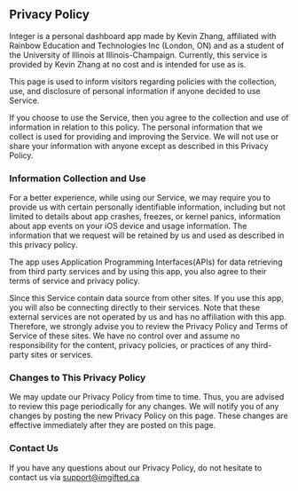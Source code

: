 ## Privacy Policy

Integer is a personal dashboard app made by Kevin Zhang, affiliated with Rainbow Education and Technologies Inc (London, ON) and as a student of the University of Illinois at Illinois-Champaign. Currently, this service is provided by Kevin Zhang at no cost and is intended for use as is.

This page is used to inform visitors regarding policies with the collection, use, and disclosure of personal information if anyone decided to use  Service.

If you choose to use the Service, then you agree to the collection and use of information in relation to this policy. The personal information that we collect is used for providing and improving the Service. We will not use or share your information with anyone except as described in this Privacy Policy.

### Information Collection and Use

For a better experience, while using our Service, we may require you to provide us with certain personally identifiable information, including but not limited to details about app crashes, freezes, or kernel panics, information about app events on your iOS device and usage information. The information that we request will be retained by us and used as described in this privacy policy.

The app uses Application Programming Interfaces(APIs) for data retrieving from third party services and by using this app, you also agree to their terms of service and privacy policy.

Since this Service contain data source from other sites. If you use this app, you will also be connecting directly to their services. Note that these external services are not operated by us and has no affiliation with this app. Therefore, we strongly advise you to review the Privacy Policy and Terms of Service of these sites. We have no control over and assume no responsibility for the content, privacy policies, or practices of any third-party sites or services.

### Changes to This Privacy Policy

We may update our Privacy Policy from time to time. Thus, you are advised to review this page periodically for any changes. We will notify you of any changes by posting the new Privacy Policy on this page. These changes are effective immediately after they are posted on this page.

### Contact Us

If you have any questions about our Privacy Policy, do not hesitate to contact us via [support@imgifted.ca](mailto:support@imgifted.ca)
